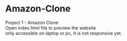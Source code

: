 # Amazon-Clone
Project 1 - Amazon Clone
<br>
Open index.html file to preview the website
 <br>
  only accessible on laptop or pc, It is not responsive yet.
